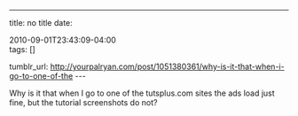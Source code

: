 ---
title: no title
date:

 2010-09-01T23:43:09-04:00  
tags:  []

tumblr_url:
http://yourpalryan.com/post/1051380361/why-is-it-that-when-i-go-to-one-of-the
\-\--

Why is it that when I go to one of the tutsplus.com sites the ads load
just fine, but the tutorial screenshots do not?
